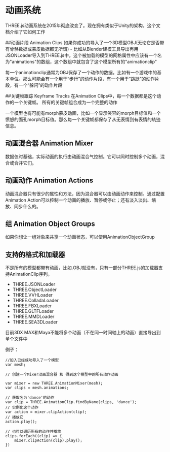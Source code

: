 # 动画系统

THREE.js动画系统在2015年彻底改变了。现在拥有类似于Unity的架构。这个文档介绍了它如何工作

##动画片段 Animation Clips
如果你成功的导入了一个3D模型OBJ(无论它是否带有骨骼数据或蒙皮数据都无所谓) - 比如从Blender建模工具导出再用JSONLoader导入到THREE.js中。这个被加载的模型的网格属性中应该有一个名为"animations"的数组，这个数组中就包含了这个模型所有的"animationclip"

每一个animationclip通常为OBJ保存了一个动作的数据。比如有一个游戏中的基本单位。那么可能会有一个用于“步行”的动作片段，有一个用于“跳跃”的动作片段，有一个“躲闪”的动作片段

##关键帧跟踪 Keyframe Tracks
在Animation Clips中，每一个数据都是这个动作的一个关键帧。
所有的关键帧组合成为一个完整的动作

一个模型也有可能有morph蒙皮动画，比如一个显示笑容的morph目标值和一个愤怒的面孔morph目标值。那么每一个关键帧都保存了从无表情到有表情的轨迹信息。

## 动画混合器 Animation Mixer

数据仅时基础，实际动画的执行由动画混合气控制。它可以同时控制多个动画，混合或合并它们。

## 动画动作 Animation Actions

动画混合器只有很少的属性和方法，因为混合器可以由动画动作来控制。通过配置Animation Action可以控制一个动画的播放、暂停或停止；还有淡入淡出、缩放、同步什么的。

## 组 Animation Object Groups
如果你想让一组对象来共享一个动画状态，可以使用AnimationObjectGroup

## 支持的格式和加载器

不是所有的模型都带有动画，比如.OBJ就没有，只有一部分THREE.js的加载器支持AnimationClip序列。

* THREE.JSONLoader
* THREE.ObjectLoader
* THREE.VVHLoader
* THREE.ColladaLoader
* THREE.FBXLoader
* THREE.GLTFLoader
* THREE.MMDLoader
* THREE.SEA3DLoader

目前3DX MAX和Maya不能将多个动画（不在同一时间轴上的动画）直接导出到单个文件中

例子：

```
//加入已经成功导入了一个模型
var mesh;

// 创建一个Mixer动画混合器 和 得到这个模型中的所有动作动画

var mixer = new THREE.AnimationMixer(mesh);
var clips = mesh.animations;

// 获取名为'dance'的动作
var clip = THREE.AnimationClip.findByName(clips, 'dance');
// 实例化这个动作
var action = mixer.clipAction(clip);
// 播放它
action.play();

// 也可以遍历所有的动作并播放
clips.forEach((clip) => {
	mixer.clipAction(clip).play();
})
```